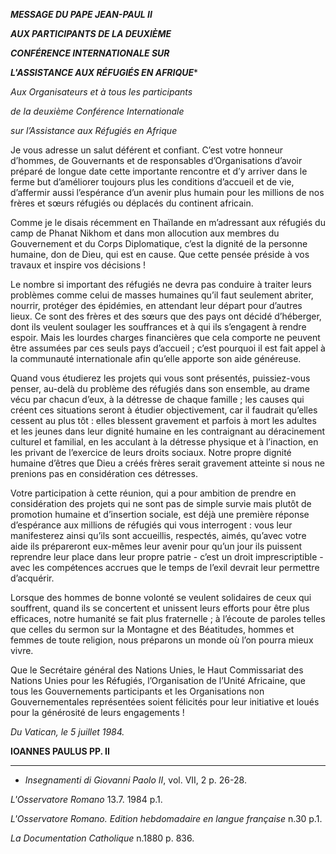 ***MESSAGE DU PAPE JEAN-PAUL II***

***AUX PARTICIPANTS DE LA DEUXIÈME***

***CONFÉRENCE INTERNATIONALE SUR***

***L'ASSISTANCE AUX RÉFUGIÉS EN AFRIQUE****

*Aux Organisateurs et à tous les participants*

*de la deuxième Conférence Internationale*

*sur l’Assistance aux Réfugiés en Afrique*

Je vous adresse un salut déférent et confiant. C’est votre honneur d’hommes, de Gouvernants et de responsables d’Organisations d’avoir préparé de longue date cette importante rencontre et d’y arriver dans le ferme but d’améliorer toujours plus les conditions d’accueil et de vie, d’affermir aussi l’espérance d’un avenir plus humain pour les millions de nos frères et sœurs réfugiés ou déplacés du continent africain.

Comme je le disais récemment en Thaïlande en m’adressant aux réfugiés du camp de Phanat Nikhom et dans mon allocution aux membres du Gouvernement et du Corps Diplomatique, c’est la dignité de la personne humaine, don de Dieu, qui est en cause. Que cette pensée préside à vos travaux et inspire vos décisions !

Le nombre si important des réfugiés ne devra pas conduire à traiter leurs problèmes comme celui de masses humaines qu’il faut seulement abriter, nourrir, protéger des épidémies, en attendant leur départ pour d’autres lieux. Ce sont des frères et des sœurs que des pays ont décidé d’héberger, dont ils veulent soulager les souffrances et à qui ils s’engagent à rendre espoir. Mais les lourdes charges financières que cela comporte ne peuvent être assumées par ces seuls pays d’accueil ; c’est pourquoi il est fait appel à la communauté internationale afin qu’elle apporte son aide généreuse.

Quand vous étudierez les projets qui vous sont présentés, puissiez-vous penser, au-delà du problème des réfugiés dans son ensemble, au drame vécu par chacun d’eux, à la détresse de chaque famille ; les causes qui créent ces situations seront à étudier objectivement, car il faudrait qu’elles cessent au plus tôt : elles blessent gravement et parfois à mort les adultes et les jeunes dans leur dignité humaine en les contraignant au déracinement culturel et familial, en les acculant à la détresse physique et à l’inaction, en les privant de l’exercice de leurs droits sociaux. Notre propre dignité humaine d’êtres que Dieu a créés frères serait gravement atteinte si nous ne prenions pas en considération ces détresses.

Votre participation à cette réunion, qui a pour ambition de prendre en considération des projets qui ne sont pas de simple survie mais plutôt de promotion humaine et d’insertion sociale, est déjà une première réponse d’espérance aux millions de réfugiés qui vous interrogent : vous leur manifesterez ainsi qu’ils sont accueillis, respectés, aimés, qu’avec votre aide ils prépareront eux-mêmes leur avenir pour qu’un jour ils puissent reprendre leur place dans leur propre patrie - c’est un droit imprescriptible - avec les compétences accrues que le temps de l’exil devrait leur permettre d’acquérir.

Lorsque des hommes de bonne volonté se veulent solidaires de ceux qui souffrent, quand ils se concertent et unissent leurs efforts pour être plus efficaces, notre humanité se fait plus fraternelle ; à l’écoute de paroles telles que celles du sermon sur la Montagne et des Béatitudes, hommes et femmes de toute religion, nous préparons un monde où l’on pourra mieux vivre.

Que le Secrétaire général des Nations Unies, le Haut Commissariat des Nations Unies pour les Réfugiés, l’Organisation de l’Unité Africaine, que tous les Gouvernements participants et les Organisations non Gouvernementales représentées soient félicités pour leur initiative et loués pour la générosité de leurs engagements !

*Du Vatican, le 5 juillet 1984.*

**IOANNES PAULUS PP. II**

* * *

* *Insegnamenti di Giovanni Paolo II*, vol. VII, 2 p. 26-28.

*L'Osservatore Romano* 13.7. 1984 p.1.

*L'Osservatore Romano. Edition hebdomadaire en langue française* n.30 p.1.

*La Documentation Catholique* n.1880 p. 836.